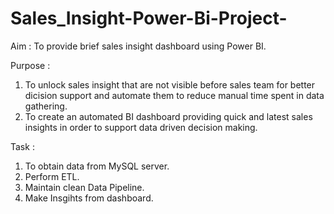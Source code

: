 # Sales_Insight-Power-Bi-Project-
Aim         :
To provide brief sales insight dashboard using Power BI.

Purpose     :
1. To unlock sales insight that are not visible before sales team for better dicision support and automate them to reduce manual time spent in data gathering.
2. To create an automated BI dashboard providing quick and latest sales insights in order to support data driven decision making.
         
Task        :
1. To obtain data from MySQL server.
2. Perform ETL.
3. Maintain clean Data Pipeline.
4. Make Insgihts from dashboard.
